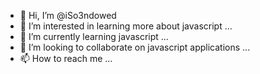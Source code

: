- 👋 Hi, I’m @iSo3ndowed
- 👀 I’m interested in learning more about javascript ...
- 🌱 I’m currently learning javascript ...
- 💞️ I’m looking to collaborate on javascript applications ...
- 📫 How to reach me ...

<!---
iSo3ndowed/iSo3ndowed is a ✨ special ✨ repository because its `README.md` (this file) appears on your GitHub profile.
You can click the Preview link to take a look at your changes.
--->
